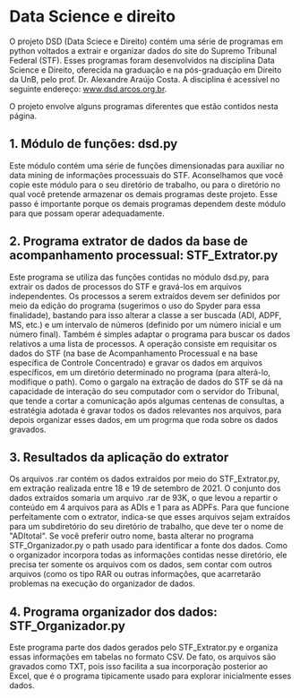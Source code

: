 # Data Science e direito
O projeto DSD (Data Sciece e Direito) contém uma série de programas em python voltados a extrair e organizar dados do site do Supremo Tribunal Federal (STF).
Esses programas foram desenvolvidos na disciplina Data Science e Direito, oferecida na graduação e na pós-graduação em Direito da UnB, pelo prof. Dr. Alexandre Araújo Costa.
A disciplina é acessível no seguinte endereço: www.dsd.arcos.org.br.

O projeto envolve alguns programas diferentes que estão contidos nesta página.

## 1. Módulo de funções: dsd.py
Este módulo contém uma série de funções dimensionadas para auxiliar no data mining de informações processuais do STF. Aconselhamos que você copie este módulo para o seu diretório de trabalho, ou para o diretório no qual você pretende armazenar os demais programas deste projeto. Esse passo é importante porque os demais programas dependem deste módulo para que possam operar adequadamente.

## 2. Programa extrator de dados da base de acompanhamento processual: STF_Extrator.py
Este programa se utiliza das funções contidas no módulo dsd.py, para extrair os dados de processos do STF e gravá-los em arquivos independentes.
Os processos a serem extraídos devem ser definidos por meio da edição do programa (sugerimos o uso do Spyder para essa finalidade), bastando para isso alterar a classe a ser buscada (ADI, ADPF, MS, etc.) e um intervalo de números (definido por um número inicial e um número final).
Também é simples adaptar o programa para buscar os dados relativos a uma lista de processos.
A operação consiste em requisitar os dados do STF (na base de Acompanhamento Processual e na base específica de Controle Concentrado) e gravar os dados em arquivos específicos, em um diretório determinado no programa (para alterá-lo, modifique o path).
Como o gargalo na extração de dados do STF se dá na capacidade de interação do seu computador com o servidor do Tribunal, que tende a cortar a comunicação após algumas centenas de consultas, a estratégia adotada é gravar todos os dados relevantes nos arquivos, para depois organizar esses dados, em um progrma que roda sobre os dados gravados.

## 3. Resultados da aplicação do extrator
Os arquivos .rar contém os dados extraídos por meio do STF_Extrator.py, em extração realizada entre 18 e 19 de setembro de 2021.
O conjunto dos dados extraídos somaria um arquivo .rar de 93K, o que levou a repartir o conteúdo em 4 arquivos para as ADIs e 1 para as ADPFs.
Para que funcione perfeitamente com o extrator, indica-se que esses arquivos sejam extraídos para um subdiretório do seu diretório de trabalho, que deve ter o nome de "ADItotal". Se você preferir outro nome, basta alterar no programa STF_Organizador.py o path usado para identificar a fonte dos dados.
Como o organizador incorpora todas as informações contidas nesse diretório, ele precisa ter somente os arquivos com os dados, sem contar com outros arquivos (como os tipo RAR ou outras informações, que acarretarão problemas na execução do organizador de dados.

## 4. Programa organizador dos dados: STF_Organizador.py
Este programa parte dos dados gerados pelo STF_Extrator.py e organiza essas informações em tabelas no formato CSV. De fato, os arquivos são gravados como TXT, pois isso facilita a sua incorporação posterior ao Excel, que é o programa tipicamente usado para explorar inicialmente esses dados.

